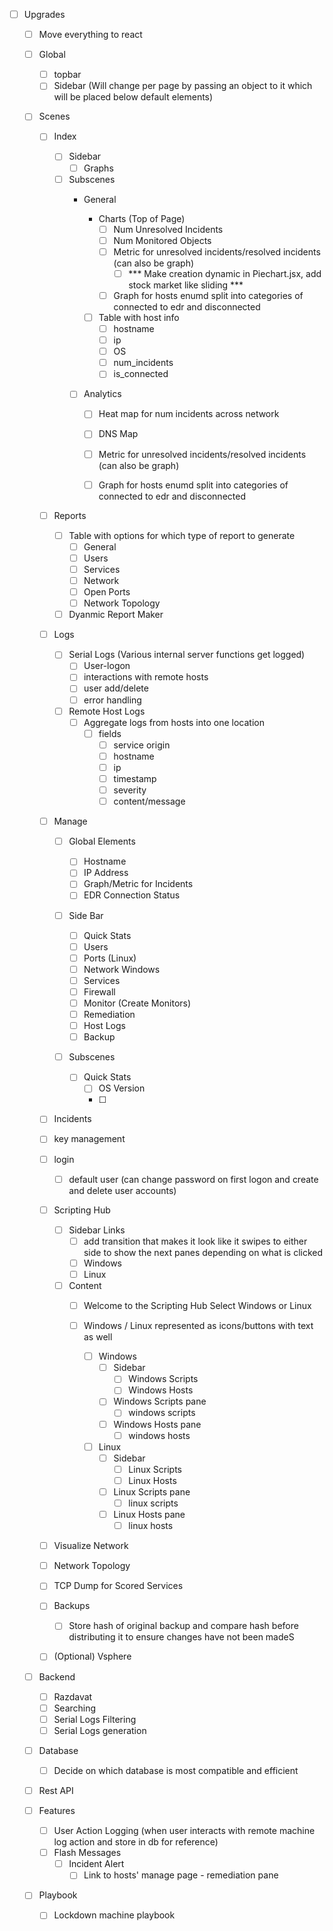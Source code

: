 - [ ] Upgrades
    
    - [ ] Move everything to react

    - [ ] Global
        - [ ] topbar 
        - [ ] Sidebar (Will change per page by passing an object to it which will be placed below default elements)

    - [ ] Scenes

        - [ ] Index
            - [ ] Sidebar
                - [ ] Graphs            
            
            - [ ] Subscenes
                - General

                    - Charts (Top of Page)
                        - [ ] Num Unresolved Incidents
                        - [ ] Num Monitored Objects
                        - [ ] Metric for unresolved incidents/resolved incidents (can also be graph)
                            - [ ] *** Make creation dynamic in Piechart.jsx, add stock market like sliding ***
                        - [ ] Graph for hosts enumd split into categories of connected to edr and disconnected

                    - [ ] Table with host info  
                        - [ ] hostname
                        - [ ] ip
                        - [ ] OS
                        - [ ] num_incidents
                        - [ ] is_connected

                - [ ] Analytics

                    - [ ] Heat map for num incidents across network
                    - [ ] DNS Map
                    - [ ] Metric for unresolved incidents/resolved incidents (can also be graph)
                    - [ ] Graph for hosts enumd split into categories of connected to edr and disconnected

                

        - [ ] Reports
            - [ ] Table with options for which type of report to generate
                - [ ] General
                - [ ] Users
                - [ ] Services 
                - [ ] Network
                - [ ] Open Ports
                - [ ] Network Topology
            - [ ] Dyanmic Report Maker

        - [ ] Logs
            - [ ] Serial Logs (Various internal server functions get logged)
                - [ ] User-logon
                - [ ] interactions with remote hosts
                - [ ] user add/delete
                - [ ] error handling
            
            - [ ] Remote Host Logs
                - [ ] Aggregate logs from hosts into one location
                    - [ ] fields 
                        - [ ] service origin
                        - [ ] hostname
                        - [ ] ip
                        - [ ] timestamp
                        - [ ] severity
                        - [ ] content/message

        - [ ] Manage
            - [ ] Global Elements
                - [ ] Hostname 
                - [ ] IP Address
                - [ ] Graph/Metric for Incidents
                - [ ] EDR Connection Status

            - [ ] Side Bar 
                - [ ] Quick Stats
                - [ ] Users
                - [ ] Ports (Linux)
                - [ ] Network Windows
                - [ ] Services
                - [ ] Firewall
                - [ ] Monitor (Create Monitors)
                - [ ] Remediation
                - [ ] Host Logs
                - [ ] Backup

            - [ ] Subscenes

                - [ ] Quick Stats
                    - [ ] OS Version
                    - [ ]

        - [ ] Incidents

        - [ ] key management

        - [ ] login 
            - [ ] default user (can change password on first logon and create and delete user accounts)

        - [ ] Scripting Hub
            - [ ] Sidebar Links
                - [ ] add transition that makes it look like it swipes to either side to show the next panes depending on what is clicked
                - [ ] Windows
                - [ ] Linux

            - [ ] Content
                - [ ] Welcome to the Scripting Hub Select Windows or Linux
                - [ ] Windows / Linux represented as icons/buttons with text as well

                    - [ ] Windows
                        - [ ] Sidebar
                            - [ ] Windows Scripts 
                            - [ ] Windows Hosts 

                        - [ ] Windows Scripts pane
                            - [ ] windows scripts
                        - [ ] Windows Hosts pane
                            - [ ] windows hosts

                    - [ ] Linux
                        - [ ] Sidebar
                            - [ ] Linux Scripts 
                            - [ ] Linux Hosts  

                        - [ ] Linux Scripts pane
                            - [ ] linux scripts
                        - [ ] Linux Hosts pane
                            - [ ] linux hosts

        - [ ] Visualize Network

        - [ ] Network Topology

        - [ ] TCP Dump for Scored Services

        - [ ] Backups
            - [ ] Store hash of original backup and compare hash before distributing it to ensure changes have not been madeS
        
        - [ ] (Optional) Vsphere
                        


    - [ ] Backend
        - [ ] Razdavat
        - [ ] Searching
        - [ ] Serial Logs Filtering
        - [ ] Serial Logs generation

    - [ ] Database
        - [ ] Decide on which database is most compatible and efficient

    - [ ] Rest API

    - [ ] Features
        - [ ] User Action Logging (when user interacts with remote machine log action and store in db for reference)
        - [ ] Flash Messages
            - [ ] Incident Alert 
                - [ ] Link to hosts' manage page - remediation pane

    - [ ] Playbook
        - [ ] Lockdown machine playbook

        

